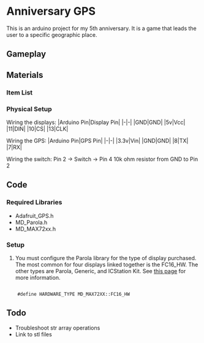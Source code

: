 # Anniversary GPS

This is an arduino project for my 5th anniversary. It is a game that leads the user to a specific geographic place.

## Gameplay

## Materials

### Item List

### Physical Setup

Wiring the displays:
|Arduino Pin|Display Pin|
|-|-|
|GND|GND|
|5v|Vcc|
|11|DIN|
|10|CS|
|13|CLK|

Wiring the GPS:
|Arduino Pin|GPS Pin|
|-|-|
|3.3v|Vin|
|GND|GND|
|8|TX|
|7|RX|

Wiring the switch:
Pin 2 -> Switch -> Pin 4
10k ohm resistor from GND to Pin 2

## Code

### Required Libraries

- Adafruit_GPS.h
- MD_Parola.h
- MD_MAX72xx.h

### Setup

1. You must configure the Parola library for the type of display purchased. The most common for four displays linked together is the FC16_HW. The other types are Parola, Generic, and ICStation Kit. See [this page](https://arduinoplusplus.wordpress.com/2017/04/14/parola-a-to-z-adapting-for-different-hardware/) for more information.

<code>
    #define HARDWARE_TYPE MD_MAX72XX::FC16_HW
</code>

## Todo

- Troubleshoot str array operations
- Link to stl files
